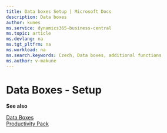 ```yaml
---
title: Data boxes Setup | Microsoft Docs
description: Data boxes
author: kunes
ms.service: dynamics365-business-central
ms.topic: article
ms.devlang: na
ms.tgt_pltfrm: na
ms.workload: na
ms.search.keywords: Czech, Data boxes, additional functions
ms.author: v-makune
---
```

# Data Boxes - Setup


**See also**

[Data Boxes](data-boxes.md)  
[Productivity Pack](productivity-pack.md)
